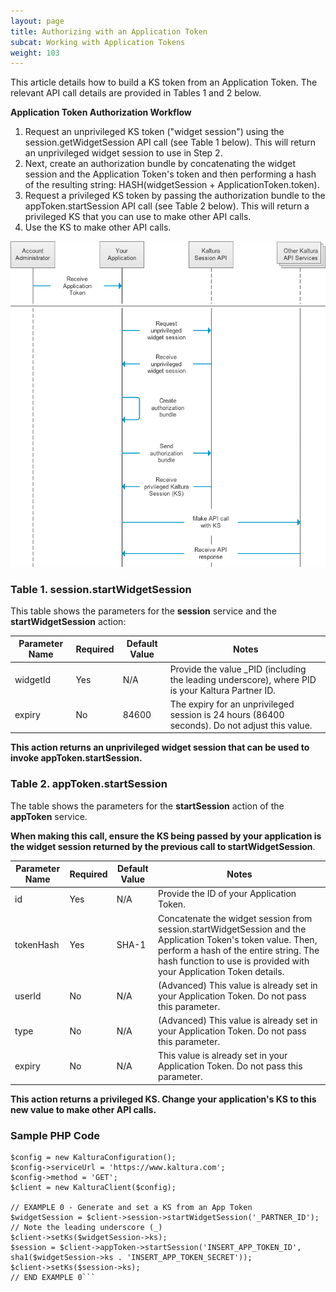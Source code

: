 ```yaml
---
layout: page
title: Authorizing with an Application Token
subcat: Working with Application Tokens
weight: 103
---
```


This article details how to build a KS token from an Application Token. The relevant API call details are provided in Tables 1 and 2 below.

**Application Token Authorization Workflow**

1. Request an unprivileged KS token ("widget session") using the session.getWidgetSession API call (see Table 1 below). This will return an unprivileged widget session to use in Step 2.
2. Next, create an authorization bundle by concatenating the widget session and the Application Token's token and then performing a hash of the resulting string: HASH(widgetSession + ApplicationToken.token).
3. Request a privileged KS token by passing the authorization bundle to the appToken.startSession API call (see Table 2 below). This will return a privileged KS that you can use to make other API calls.
4. Use the KS to make other API calls.

![Application Token Authorization Workflow](./images/application_token_flow.png) 

### Table 1. session.startWidgetSession  

This table shows the parameters for the **session** service and the **startWidgetSession** action:

| Parameter Name | Required | Default Value | Notes                                                                                             |
|----------------|----------|---------------|---------------------------------------------------------------------------------------------------|
| widgetId       | Yes      | N/A           | Provide the value _PID (including the leading underscore), where PID is your Kaltura Partner ID. |
| expiry         | No       | 84600         | The expiry for an unprivileged session is 24 hours (86400 seconds). Do not adjust this value.     |

**This action returns an unprivileged widget session that can be used to invoke appToken.startSession.**

### Table 2. appToken.startSession  

The table shows the parameters for the **startSession** action of the **appToken** service.

**When making this call, ensure the KS being passed by your application is the widget session returned by the previous call to startWidgetSession**.

| Parameter Name  | Required | Default Value | Notes|
|------------ |------------------|------------------|------------------|
|id | Yes| N/A |Provide the ID of your Application Token. |
|tokenHash |Yes |SHA-1 |Concatenate the widget session from session.startWidgetSession and the Application Token's token value. Then, perform a hash of the entire string. The hash function to use is provided with your Application Token details. |
|userId |No |N/A |(Advanced) This value is already set in your Application Token. Do not pass this parameter. |
|type |No |N/A |(Advanced) This value is already set in your Application Token. Do not pass this parameter. |
|expiry |No |N/A |This value is already set in your Application Token. Do not pass this parameter. |
 
**This action returns	a privileged KS. Change your application's KS to this new value to make other API calls.**

### Sample PHP Code  

```require_once('php5/KalturaClient.php');
$config = new KalturaConfiguration();
$config->serviceUrl = 'https://www.kaltura.com';
$config->method = 'GET';
$client = new KalturaClient($config);

// EXAMPLE 0 - Generate and set a KS from an App Token
$widgetSession = $client->session->startWidgetSession('_PARTNER_ID'); // Note the leading underscore (_)
$client->setKs($widgetSession->ks);
$session = $client->appToken->startSession('INSERT_APP_TOKEN_ID', sha1($widgetSession->ks . 'INSERT_APP_TOKEN_SECRET'));
$client->setKs($session->ks);
// END EXAMPLE 0```

